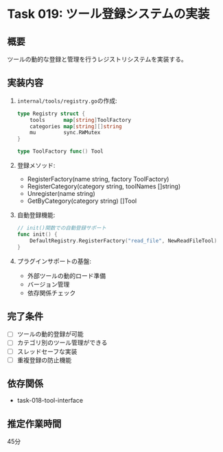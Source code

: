 # Task 019: ツール登録システムの実装

## 概要
ツールの動的な登録と管理を行うレジストリシステムを実装する。

## 実装内容
1. `internal/tools/registry.go`の作成:
   ```go
   type Registry struct {
       tools      map[string]ToolFactory
       categories map[string][]string
       mu         sync.RWMutex
   }
   
   type ToolFactory func() Tool
   ```

2. 登録メソッド:
   - RegisterFactory(name string, factory ToolFactory)
   - RegisterCategory(category string, toolNames []string)
   - Unregister(name string)
   - GetByCategory(category string) []Tool

3. 自動登録機能:
   ```go
   // init()関数での自動登録サポート
   func init() {
       DefaultRegistry.RegisterFactory("read_file", NewReadFileTool)
   }
   ```

4. プラグインサポートの基盤:
   - 外部ツールの動的ロード準備
   - バージョン管理
   - 依存関係チェック

## 完了条件
- [ ] ツールの動的登録が可能
- [ ] カテゴリ別のツール管理ができる
- [ ] スレッドセーフな実装
- [ ] 重複登録の防止機能

## 依存関係
- task-018-tool-interface

## 推定作業時間
45分